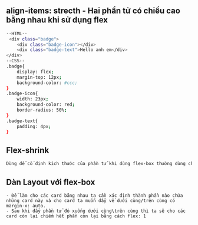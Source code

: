 ## align-items: strecth - Hai phần tử có chiều cao bằng nhau khi sử dụng flex
```sh
--HTML--
 <div class="badge">
    <div class="badge-icon"></div>
    <div class="badge-text">Hello anh em</div>
</div>
--CSS--
.badge{
    display: flex;
    margin-top: 12px;
    background-color: #ccc;
}
.badge-icon{
    width: 23px; 
    background-color: red;
    border-radius: 50%;
}
.badge-text{
    padding: 4px;
}
```
## Flex-shrink
```sh
Dùng để cố định kích thước của phần tử khi dùng flex-box thường dùng chung cới flex: 1
```
## Dàn Layout với flex-box
```
- Để làm cho các card bằng nhau ta cần xác định thành phần nào chứa những card này và cho card ta muốn đẩy về dưới cùng/trên cùng có margin-x: auto.
- Sau khi đẩy phần tử đó xuống dưới cùng\trên cùng thì ta sẽ cho các card còn lại chiếm hết phần còn lại bằng cách flex: 1
```